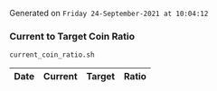 Generated on `Friday 24-September-2021 at 10:04:12`

### Current to Target Coin Ratio
`current_coin_ratio.sh`

Date|Current|Target|Ratio
---|---|---|---
